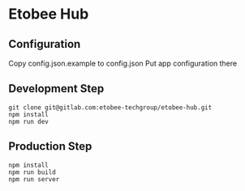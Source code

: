 # Etobee Hub

## Configuration

Copy config.json.example to config.json
Put app configuration there

## Development Step 

```
git clone git@gitlab.com:etobee-techgroup/etobee-hub.git
npm install
npm run dev
```

## Production Step
```
npm install
npm run build
npm run server
```
